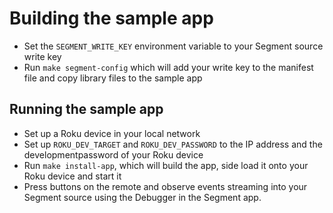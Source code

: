 # Building the sample app

* Set the `SEGMENT_WRITE_KEY` environment variable to your Segment source write key
* Run `make segment-config` which will add your write key to the manifest file and copy library files to the sample app

## Running the sample app

* Set up a Roku device in your local network
* Set up `ROKU_DEV_TARGET` and `ROKU_DEV_PASSWORD` to the IP address and the developmentpassword of your Roku device
* Run `make install-app`, which will build the app, side load it onto your Roku device and start it
* Press buttons on the remote and observe events streaming into your Segment source using the Debugger in the Segment app.

